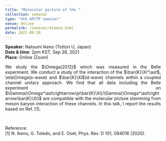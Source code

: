 ```yaml
---
title: "Molecular picture of the "
collection: seminar
type: "4th APCTP seminar"
venue: Online
permalink: /seminar/4ikeno.html
date: 2021-09-28
---
```


 <b>Speaker</b>: Natsumi Ikeno (Tottori U, Japan)<br>
 <b>Date & time</b>: 2pm KST, Sep 28, 2021 <br>
 <b>Place</b>: Online (Zoom) <br>
      
 <p align=" justify">
  We study the $\Omega(2012)$ which was measured in the Belle experiment. 
  We conduct a study of the interaction of the $\bar{K}\Xi^\ast$, \eta\Omega(s-wave) and $\bar{K}\Xi$(d-wave) channels 
  within a coupled channel unitary approach. We find that all data including the Belle experiment on 
  $\Gamma(\Omega^\ast\rightarrow\pi\bar{K}\Xi)/\Gamma(\Omega^\ast\rightarrow\bar{K}\Xi)$ are compatible with the molecular 
  picture stemming from meson baryon interaction of these channels. In this talk, I report the results based on Ref. [1].
 </p>
 
 <p style="margin-bottom:1.2cm"></p>
 
 Reference:<br>
[1] N. Ikeno, G. Toledo, and E. Oset, Phys. Rev. D 101, 094016 (2020).

